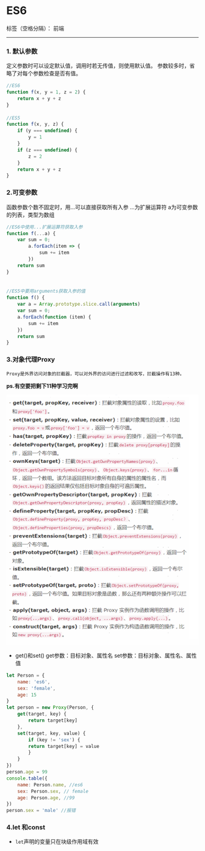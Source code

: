 # ES6

标签（空格分隔）： 前端

---
### 1. 默认参数
定义参数时可以设定默认值，调用时若无传值，则使用默认值。
参数较多时，省略了对每个参数检查是否有值。
```javascript
//ES6
function f(x, y = 1, z = 2) {
    return x + y + z
}

//ES5
function f(x, y, z) {
    if (y === undefined) {
        y = 1
    }
    if (z === undefined) {
        z = 2
    }
    return x + y + z
}
```


### 2.可变参数
函数参数个数不固定时，用...可以直接获取所有入参
...为扩展运算符
a为可变参数的列表，类型为数组

```javascript
//ES6中使用...扩展运算符获取入参
function f(...a) {
    var sum = 0;
        a.forEach(item => {
            sum += item
        })
    return sum
}


//ES5中要用arguments获取入参的值
function f() {
    var a = Array.prototype.slice.call(arguments)
    var sum = 0;
    a.forEach(function (item) {
        sum += item
    })
    return sum
}
```

### 3.对象代理Proxy

    Proxy是外界访问对象的拦截器，可以对外界的访问进行过滤和改写，拦截操作有13种。
   
   **ps.有空要把剩下11种学习完啊**
   
   ![](./images/1591858120194.png)

- get()和set()
    get参数：目标对象、属性名
    set参数：目标对象、属性名、属性值

```javascript
let Person = {
    name: 'es6',
    sex: 'female',
    age: 15
}
let person = new Proxy(Person, {
    get(target, key) {
        return target[key]
    },
    set(target, key, value) {
        if (key != 'sex') {
        return target[key] = value
        }
    }
})
person.age = 99
console.table({
    name: Person.name, //es6
    sex: Person.sex, // female
    age: Person.age, //99
})
person.sex = 'male' //报错
```

### 4.let 和const
 - `let`声明的变量只在块级作用域有效

